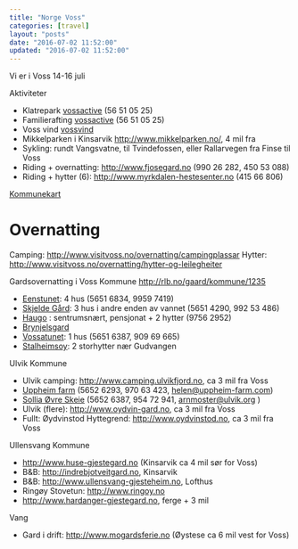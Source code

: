 ```yaml
---
title: "Norge Voss"
categories: [travel]
layout: "posts"
date: "2016-07-02 11:52:00"
updated: "2016-07-02 11:52:00"
---
```


Vi er i Voss 14-16 juli

Aktiviteter

* Klatrepark [vossactive][vossactive] (56 51 05 25)
* Familierafting [vossactive][vossactive] (56 51 05 25)
* Voss vind [vossvind][vossvind]
* Mikkelparken i Kinsarvik http://www.mikkelparken.no/, 4 mil fra
* Sykling: rundt Vangsvatne, til Tvindefossen, eller Rallarvegen fra Finse til Voss
* Riding + overnatting: http://www.fjosegard.no (990 26 282, 450 53 088)
* Riding + hytter (6): http://www.myrkdalen-hestesenter.no (415 66 806)


[Kommunekart][kommune]


# Overnatting

Camping: http://www.visitvoss.no/overnatting/campingplassar
Hytter: http://www.visitvoss.no/overnatting/hytter-og-leilegheiter

Gardsovernatting i Voss Kommune http://rlb.no/gaard/kommune/1235

* [Eenstunet][eenstunet]: 4 hus (5651 6834, 9959 7419)
* [Skjelde Gård][skjelde]: 3 hus i andre enden av vannet (5651 4290, 992 53 486)
* [Haugo][haugo] : sentrumsnært, pensjonat + 2 hytter (9756 2952)
* [Brynjelsgard][brynjelsgard]
* [Vossatunet][tunet]: 1 hus (5651 6387, 909 69 665)
* [Stalheimsoy][stalheimsoy]: 2 storhytter nær Gudvangen

Ulvik Kommune

* Ulvik camping: http://www.camping.ulvikfjord.no, ca 3 mil fra Voss
* [Uppheim farm][uppheim] (5652 6293, 970 63 423, helen@uppheim-farm.com)
* [Sollia Øvre Skeie][sollia] (5652 6387, 954 72 941, arnmoster@ulvik.org )
* Ulvik (flere): http://www.oydvin-gard.no, ca 3 mil fra Voss
* Fullt: Øydvinstod Hyttegrend: http://www.oydvinstod.no, ca 3 mil fra Voss

Ullensvang Kommune

* http://www.huse-gjestegard.no (Kinsarvik ca 4 mil sør for Voss)
* B&B: http://indrebjotveitgard.no, Kinsarvik
* B&B: http://www.ullensvang-gjesteheim.no, Lofthus
* Ringøy Stovetun: http://www.ringoy.no
* http://www.hardanger-gjestegard.no, ferge + 3 mil

Vang

* Gard i drift: http://www.mogardsferie.no (Øystese ca 6 mil vest for Voss)


  [vossactive]: http://www.vossactive.no  "Voss active"
  [vossvind]: https://www.vossvind.no  "Voss vind"
  [kommune]: https://kommunekart.com/?funksjon=vispunkt&x=59.46014806814401&y=7.959087914787233&zoom=11&bakgrunnskart=0&kartlag=0833%3A%3A%3B&  "Voss kommune"
  [uppheim]: http://rlb.no/gaard/info/4106  "rlb for Uppheim"
  [sollia]: http://rlb.no/gaard/info/1135  "rlb for Sollia"
  [tunet]: http://rlb.no/accommodation/info/5413  "rlb for Vossatunet"
  [eenstunet]: http://eenstunet.no  "eenstunet hjemmeside"
  [skjelde]: http://www.visitvoss.no/overnatting/skjelde-gard-p854303  "visitvoss skjelde"
  [haugo]: http://www.haugo.net  "Haugo hjemmeside"
  [stalheimsoy]: http://www.stalheimsoy.no  "Stalheimsoy hjemmeside"
  [brynjelsgard]: http://rlb.no/gaard/info/3203  "rlb for Brynjelsgard"


